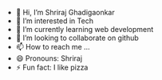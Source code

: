 - 👋 Hi, I’m Shriraj Ghadigaonkar
- 👀 I’m interested in Tech
- 🌱 I’m currently learning web development
- 💞️ I’m looking to collaborate on github
- 📫 How to reach me ...
- 😄 Pronouns: Shriraj
- ⚡ Fun fact: I like pizza

<!---
shreeusesgit/shreeusesgit is a ✨ special ✨ repository because its `README.md` (this file) appears on your GitHub profile.
You can click the Preview link to take a look at your changes.
--->
